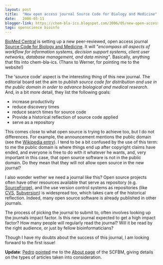 ```yaml
---
layout: post
title:  "New open access journal Source Code for Biology and Medicine"
date:   2006-05-11
blogger-link: https://chem-bla-ics.blogspot.com/2006/05/new-open-access-journal-source-code.html
tags: openscience bioinfo
---
```


[BioMed Central](http://www.biomedcentral.com/) is setting up a new peer-reviewed, open access journal
[Source Code for Biology and Medicine](http://www.scfbm.org/). It will *"encompass all aspects of workflow for
information systems, decision support systems, client user networks, database management, and data mining"*.
Basically, anything that fits into chem-bla-ics. (Thanx to Werner, for pointing me to the website!)

The 'source code' aspect is the interesting thing of this new journal. The editorial board set the aim to *publish
source code for distribution and use in the public domain in order to advance biological and medical research*.
And, in a bit more detail, they list the following goals:

* increase productivity
* reduce discovery times
* reduce search times for source code
* Provide a historical reflection of source code applied
* serve as a repository

This comes close to what open source is trying to achieve too, but I do not differences. For example, the announcement
mentions the public domain (see the [Wikipedia entry](http://en.wikipedia.org/wiki/Public_domain)). I tend to be a
bit confused by the use of this term: to me the public domain is where things end up after copyright claims have
ended, and everyone is free to do with it whatever he wants, and, very important in this case, that open source
software is not in the public domain. Do they mean that they will not allow open source in the new journal?

I also wonder wether we need a journal like this? Open source projects often have other resources available that
serve as repository (e.g. [SourceForge](https://chem-bla-ics.blogspot.com/2006/05/SourceForge.net)), and the use
version control systems as repositories (like [CVS](http://www.nongnu.org/cvs/), [Subversion](http://subversion.tigris.org/))
is widespread too, which takes care of the historical reflection. Indeed, many open source software is already
published in other journals.

The process of picking the journal to submit to, often involves looking up the journals impact factor. Is this new
journal expected to get a high impact factor? How many people will regularly read the journal? Will it be read by
the right audience, or just by fellow bioinformaticians?

Though I have my doubts about the success of this journal, I am looking forward to the first issue!

**Update**: [Pedro](http://www.nodalpoint.org/user/pedrobeltrao) [pointed](http://www.nodalpoint.org/2006/05/12/source_code_for_biology_and_medicine)
me to the [About page](https://chem-bla-ics.blogspot.com/2006/05/new-open-access-journal-source-code.html) of
the SCFBM, giving details on the types of articles taken into consideration.

